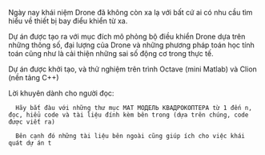 Ngày nay khái niệm Drone đã không còn xa lạ với bất cứ ai có nhu cầu tìm hiểu về thiết bị bay điểu khiển từ xa.

Dự án được tạo ra với mục đích mô phỏng bộ điều khiển Drone dựa trên những thông số, đại lượng của Drone và những phương pháp toán học tính toán cũng như là cải thiện những sai số động cơ trong thực tế.

Dự án được khởi tạo, và thử nghiệm trên trình Octave (mini Matlab) và Clion (nền tảng C++)

Lời khuyên dành cho người đọc:
      
      Hãy bắt đàu với những thư mục МАТ МОДЕЛЬ КВАДРОКОПТЕРА từ 1 đến n, đọc, hiểu code và tài liệu đính kèm bên trong (dựa trên chúng, code được viết ra)
      
      Bên cạnh đó những tài liệu bên ngoài cũng giúp ích cho việc khái quát dự án t
